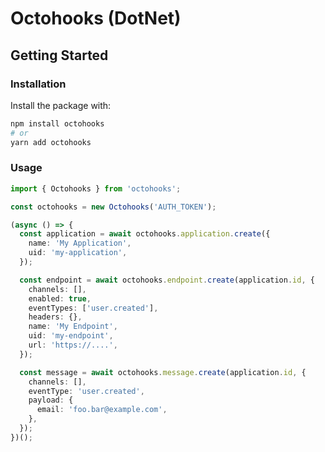 # Octohooks (DotNet)

## Getting Started

### Installation

Install the package with:

```sh
npm install octohooks
# or
yarn add octohooks
```

### Usage

```typescript
import { Octohooks } from 'octohooks';

const octohooks = new Octohooks('AUTH_TOKEN');

(async () => {
  const application = await octohooks.application.create({
    name: 'My Application',
    uid: 'my-application',
  });

  const endpoint = await octohooks.endpoint.create(application.id, {
    channels: [],
    enabled: true,
    eventTypes: ['user.created'],
    headers: {},
    name: 'My Endpoint',
    uid: 'my-endpoint',
    url: 'https://....',
  });

  const message = await octohooks.message.create(application.id, {
    channels: [],
    eventType: 'user.created',
    payload: {
      email: 'foo.bar@example.com',
    },
  });
})();
```
